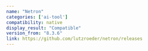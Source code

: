 ```yaml
---
name: "Netron"
categories: ['ai-tool']
compatibility: native
display_result: "Compatible"
version_from: "8.3.6"
link: https://github.com/lutzroeder/netron/releases
---
```

